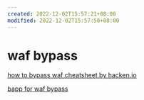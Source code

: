 ```yaml
---
created: 2022-12-02T15:57:21+08:00
modified: 2022-12-02T15:57:50+08:00
---
```


# waf bypass

[how to bypass waf cheatsheet by hacken.io](https://hacken.io/discover/how-to-bypass-waf-hackenproof-cheat-sheet/)
 
[bapp for waf bypass](https://portswigger.net/bappstore/ae2611da3bbc4687953a1f4ba6a4e04c)
